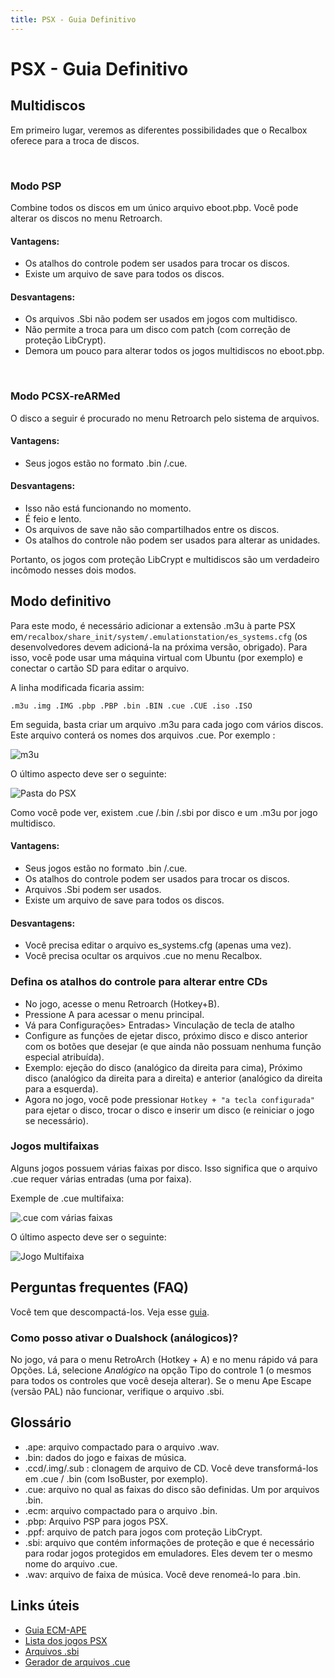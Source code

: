 ```yaml
---
title: PSX - Guia Definitivo
---
```


# PSX - Guia Definitivo

## Multidiscos <a id="multidiscos"></a>

Em primeiro lugar, veremos as diferentes possibilidades que o Recalbox oferece para a troca de discos.

​

### ​Modo PSP <a id="modo-psp"></a>

Combine todos os discos em um único arquivo eboot.pbp. Você pode alterar os discos no menu Retroarch.

#### Vantagens: <a id="avantages"></a>

* Os atalhos do controle podem ser usados ​​para trocar os discos.
* Existe um arquivo de save para todos os discos.

#### Desvantagens: <a id="inconvenients"></a>

* Os arquivos .Sbi não podem ser usados ​​em jogos com multidisco.
* Não permite a troca para um disco com patch \(com correção de proteção LibCrypt\).
* Demora um pouco para alterar todos os jogos multidiscos no eboot.pbp.

​

### Modo PCSX-reARMed <a id="modo-pcsx-rearmed"></a>

O disco a seguir é procurado no menu Retroarch pelo sistema de arquivos.

#### Vantagens: <a id="avantages-1"></a>

* Seus jogos estão no formato .bin /.cue.

#### Desvantagens: <a id="inconvenients-1"></a>

* Isso não está funcionando no momento.
* É feio e lento.
* Os arquivos de save não são compartilhados entre os discos.
* Os atalhos do controle não podem ser usados ​​para alterar as unidades.

Portanto, os jogos com proteção LibCrypt e multidiscos são um verdadeiro incômodo nesses dois modos.

## ​Modo definitivo <a id="modo-definitivo"></a>

Para este modo, é necessário adicionar a extensão .m3u à parte PSX em`/recalbox/share_init/system/.emulationstation/es_systems.cfg` \(os desenvolvedores devem adicioná-la na próxima versão, obrigado\). Para isso, você pode usar uma máquina virtual com Ubuntu \(por exemplo\) e conectar o cartão SD para editar o arquivo.

A linha modificada ficaria assim:

`.m3u .img .IMG .pbp .PBP .bin .BIN .cue .CUE .iso .ISO`

Em seguida, basta criar um arquivo .m3u para cada jogo com vários discos. Este arquivo conterá os nomes dos arquivos .cue. Por exemplo :

![m3u](https://camo.githubusercontent.com/226ac7a2b8e6e9a79ae38a69973509493272c39f/68747470733a2f2f692e696d6775722e636f6d2f497339315132372e706e67)

O último aspecto deve ser o seguinte:

![Pasta do PSX](https://camo.githubusercontent.com/614395aa32769188757678ecdb0dcc34651a632e/68747470733a2f2f692e696d6775722e636f6d2f516c4d6e4a416d2e706e67)

Como você pode ver, existem .cue /.bin /.sbi por disco e um .m3u por jogo multidisco.

#### Vantagens: <a id="avantages-2"></a>

* Seus jogos estão no formato .bin /.cue.
* Os atalhos do controle podem ser usados ​​para trocar os discos.
* Arquivos .Sbi podem ser usados.
* Existe um arquivo de save para todos os discos.

#### Desvantagens: <a id="inconvenients-2"></a>

* Você precisa editar o arquivo es\_systems.cfg \(apenas uma vez\).
* Você precisa ocultar os arquivos .cue no menu Recalbox.

### Defina os atalhos do controle para alterar entre CDs <a id="defina-os-atalhos-do-controle-para-alterar-entre-cds"></a>

* No jogo, acesse o menu Retroarch \(Hotkey+B\).
* Pressione A para acessar o menu principal.
* Vá para Configurações&gt; Entradas&gt; Vinculação de tecla de atalho
* Configure as funções de ejetar disco, próximo disco e disco anterior com os botões que desejar \(e que ainda não possuam nenhuma função especial atribuída\).
* Exemplo: ejeção do disco \(analógico da direita para cima\), Próximo disco \(analógico da direita para a direita\) e anterior \(analógico da direita para a esquerda\).
* Agora no jogo, você pode pressionar `Hotkey + "a tecla configurada"` para ejetar o disco, trocar o disco e inserir um disco \(e reiniciar o jogo se necessário\).

### Jogos multifaixas <a id="jogos-multifaixas"></a>

Alguns jogos possuem várias faixas por disco. Isso significa que o arquivo .cue requer várias entradas \(uma por faixa\).

Exemple de .cue multifaixa:

![.cue com v&#xE1;rias faixas](https://camo.githubusercontent.com/ab378b532b3cf6c821afbff21997a6e7b09ff480/68747470733a2f2f692e696d6775722e636f6d2f6265556e5637512e706e67)

O último aspecto deve ser o seguinte:

![Jogo Multifaixa](https://camo.githubusercontent.com/64940efef21e347115f420cceebd89d8d708e952/68747470733a2f2f692e696d6775722e636f6d2f4347704b4555622e706e67)

## Perguntas frequentes \(FAQ\) <a id="faq"></a>

Você tem que descompactá-los. Veja esse [guia](https://www.epforums.org/showthread.php?57757-ECM-And-APE-Guide).

### ​Como posso ativar o Dualshock \(análogicos\)? <a id="como-posso-ativar-o-dualshock-analogicos"></a>

No jogo, vá para o menu RetroArch \(Hotkey + A\) e no menu rápido vá para Opções. Lá, selecione _Analógico_ na opção Tipo do controle 1 \(o mesmos para todos os controles que você deseja alterar\). Se o menu Ape Escape \(versão PAL\) não funcionar, verifique o arquivo .sbi.

##  Glossário <a id="glossario"></a>

* .ape: arquivo compactado para o arquivo .wav.
* .bin: dados do jogo e faixas de música.
* .ccd/.img/.sub : clonagem de arquivo de CD. Você deve transformá-los em .cue / .bin \(com IsoBuster, por exemplo\).
* .cue: arquivo no qual as faixas do disco são definidas. Um por arquivos .bin.
* .ecm: arquivo compactado para o arquivo .bin.
* .pbp: Arquivo PSP para jogos PSX.
* .ppf: arquivo de patch para jogos com proteção LibCrypt.
* .sbi: arquivo que contém informações de proteção e que é necessário para rodar jogos protegidos em emuladores. Eles devem ter o mesmo nome do arquivo .cue.
* .wav: arquivo de faixa de música. Você deve renomeá-lo para .bin.

## Links úteis <a id="links-uteis"></a>

* [Guia ECM-APE](https://www.epforums.org/showthread.php?57757-ECM-And-APE-Guide)
* [Lista dos jogos PSX](https://psxdatacenter.com/pal_list.html)
* [Arquivos .sbi](http://psxdatacenter.com/sbifiles.html)
* [Gerador de arquivos .cue](http://nielsbuus.dk/pg/psx_cue_maker/)

​

